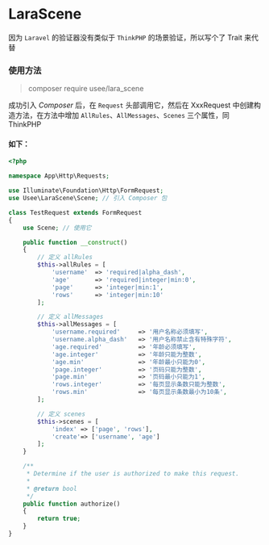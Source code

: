 # LaraScene
因为 `Laravel` 的验证器没有类似于 `ThinkPHP` 的场景验证，所以写个了 Trait 来代替

### **使用方法**

> composer require usee/lara_scene

成功引入 *Composer* 后，在 `Request` 头部调用它，然后在 XxxRequest 中创建构造方法，在方法中增加 `AllRules`、`AllMessages`、`Scenes` 三个属性，同 ThinkPHP

#### 如下：
```php
<?php

namespace App\Http\Requests;

use Illuminate\Foundation\Http\FormRequest;
use Usee\LaraScene\Scene; // 引入 Composer 包

class TestRequest extends FormRequest
{
    use Scene; // 使用它

    public function __construct()
    {
        // 定义 allRules
        $this->allRules = [
            'username'  => 'required|alpha_dash',
            'age'       => 'required|integer|min:0',
            'page'      => 'integer|min:1',
            'rows'      => 'integer|min:10'
        ];

        // 定义 allMessages
        $this->allMessages = [
            'username.required'     => '用户名称必须填写',
            'username.alpha_dash'   => '用户名称禁止含有特殊字符',
            'age.required'          => '年龄必须填写',
            'age.integer'           => '年龄只能为整数',
            'age.min'               => '年龄最小只能为0',
            'page.integer'          => '页码只能为整数',
            'page.min'              => '页码最小只能为1',
            'rows.integer'          => '每页显示条数只能为整数',
            'rows.min'              => '每页显示条数最小为10条',
        ];

        // 定义 scenes
        $this->scenes = [
            'index' => ['page', 'rows'],
            'create'=> ['username', 'age']
        ];
    }

    /**
     * Determine if the user is authorized to make this request.
     *
     * @return bool
     */
    public function authorize()
    {
        return true;
    }
}

```
